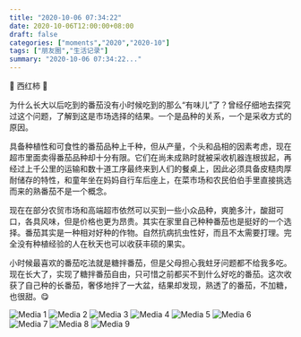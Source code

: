```yaml
---
title: "2020-10-06 07:34:22"
date: 2020-10-06T12:00:00+08:00
draft: false
categories: ["moments","2020","2020-10"]
tags: ["朋友圈","生活记录"]
summary: "2020-10-06 07:34:22..."
---
```


🍅 西红柿 🍅

为什么长大以后吃到的番茄没有小时候吃到的那么“有味儿”了？曾经仔细地去探究过这个问题，了解到这是市场选择的结果。一个是品种的关系，一个是采收方式的原因。

具备种植性和可食性的番茄品种上千种，但从产量，个头和品相的因素考虑，现在超市里面卖得番茄品种却十分有限。它们在尚未成熟时就被采收机器连根拔起，再经过上千公里的运输和数十道工序最终来到人们的餐桌上，因此必须具备皮糙肉厚耐储存的特性，和童年坐在妈妈自行车后座上，在菜市场和农民伯伯手里直接挑选而来的熟番茄不是一个概念。

现在在部分农贸市场和高端超市依然可以买到一些小众品种，爽脆多汁，酸甜可口，各具风味，但是价格也更为昂贵。其实在家里自己种种番茄也是挺好的一个选择。番茄其实是一种相对好种的作物。自然抗病抗虫性好，而且不太需要打理。完全没有种植经验的人在秋天也可以收获丰硕的果实。

小时候最喜欢的番茄吃法就是糖拌番茄，但是父母担心我蛀牙问题都不给我多吃。现在长大了，实现了糖拌番茄自由，只可惜之前都买不到什么好吃的番茄。这次收获了自己种的长番茄，奢侈地拌了一大盆，结果却发现，熟透了的番茄，不加糖，也很甜。😋

![Media 1](/Moments/photos/2020-10-06/202010060734220.jpg)
![Media 2](/Moments/photos/2020-10-06/202010060734221.jpg)
![Media 3](/Moments/photos/2020-10-06/202010060734222.jpg)
![Media 4](/Moments/photos/2020-10-06/202010060734223.jpg)
![Media 5](/Moments/photos/2020-10-06/202010060734224.jpg)
![Media 6](/Moments/photos/2020-10-06/202010060734225.jpg)
![Media 7](/Moments/photos/2020-10-06/202010060734226.jpg)
![Media 8](/Moments/photos/2020-10-06/202010060734227.jpg)
![Media 9](/Moments/photos/2020-10-06/202010060734228.jpg)

